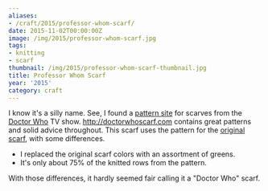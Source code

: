 ```yaml
---
aliases:
- /craft/2015/professor-whom-scarf/
date: 2015-11-02T00:00:00Z
image: /img/2015/professor-whom-scarf.jpg
tags:
- knitting
- scarf
thumbnail: /img/2015/professor-whom-scarf-thumbnail.jpg
title: Professor Whom Scarf
year: '2015'
category: craft
---
```

[pattern site]: http://doctorwhoscarf.com
[Doctor Who]: https://en.wikipedia.org/wiki/Doctor_Who
[original scarf]: http://www.doctorwhoscarf.com/s12.html
I know it's a silly name. See, I found a [pattern site][] for scarves from the [Doctor Who][]
TV show. http://doctorwhoscarf.com contains great patterns and solid advice throughout. This
scarf uses the pattern for the [original scarf][], with some differences.
<!--more-->

* I replaced the original scarf colors with an assortment of greens.
* It's only about 75% of the knitted rows from the pattern.

With those differences, it hardly seemed fair calling it a "Doctor Who" scarf.

